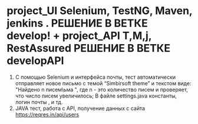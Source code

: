 # project_UI  Selenium, TestNG, Maven, jenkins . РЕШЕНИЕ В ВЕТКЕ develop! + project_API T,M,j, RestAssured РЕШЕНИЕ В ВЕТКЕ developAPI

1. С помощью Selenium и интерфейса почты, тест автоматически отправляет новое 
письмо с темой “Simbirsoft theme” и текстом виде: "Найдено n писем\ьма ", 
где n - это количество писем и проверяет, что число писем увеличилось;
В файле settings.java константы, логин почты , и тд.
2. JAVA тест, работа с API, получение данных с сайта https://reqres.in/api/users
